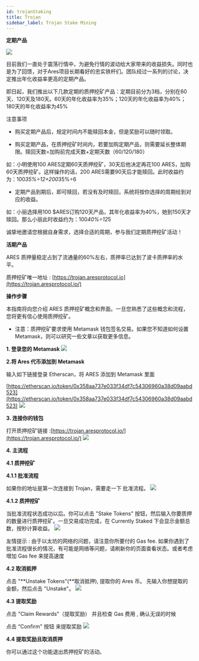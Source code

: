 ```yaml
---
id: trojanStaking
title: Trojan
sidebar_label: Trojan Stake Mining
---
```


**定期产品**

![](assets/build/9.png)


目前我们一直处于震荡行情中，为避免行情的波动给大家带来的收益损失。同时也是为了回馈，对于Ares项目长期看好的忠实铁杆们。团队经过一系列的讨论，决定推出年化收益率更高的定期产品。

即日起，我们推出以下几款定期的质押挖矿产品：定期目前分为3档，分别在60天、120天及180天。60天的年化收益率为35%；120天的年化收益率为40%；180天的年化收益率为45%

注意事项

*   购买定期产品后，规定时间内不能赎回本金，但是奖励可以随时领取。

*   购买定期产品，在质押挖矿时间内，若要加购定期产品，则需要延长整体期限。赎回天数=加购前完成天数+定期天数（60/120/180）

如：小明使用100 ARES定期60天质押挖矿，30天后他决定再花100 ARES，加购60天质押挖矿。这样操作的话，200 ARES需要90天后才能赎回。此时收益约为：100*35%÷12+200*35%÷6

*   定期产品到期后，即可赎回，若没有及时赎回，系统将按你选择的周期给到对应的收益。

如：小丽选择用100 $ARES订购120天产品，其年化收益率为40%，她到150天才赎回。那么小丽此时收益约为：100*40%÷12*5

诚挚地邀请您根据自身需求，选择合适的周期，参与我们定期质押挖矿活动！

**活期产品**

ARES 质押量稳定占到了流通量的60%左右，质押率已达到了波卡质押率的水平。

质押挖矿唯一地址 : [https://trojan.aresprotocol.io](https://trojan.aresprotocol.io/)

**操作步骤**

本指南将向您介绍 ARES 质押挖矿概念和界面。一旦您熟悉了这些概念和流程，您将更有信心使用质押挖矿。

*   注意：质押挖矿要求使用 Metamask 钱包签名交易。如果您不知道如何设置 Metamask，则可以研究一些文章以获取更多信息。

**1\. 登录您的 Metamask**
![](assets/build/10.png)


**2.将 Ares 代币添加到 Metamask**

输入如下链接登录 Etherscan，将 ARES 添加到 Metamask 里面

[https://etherscan.io/token/0x358aa737e033f34df7c54306960a38d09aabd523](https://etherscan.io/token/0x358aa737e033f34df7c54306960a38d09aabd523)
![](assets/build/118.png)


**3\. 连接你的钱包**

打开质押挖矿链接 :[https://trojan.aresprotocol.io/](https://trojan.aresprotocol.io/)
![](assets/build/12.png)

**4\. 主流程**

**4.1 质押挖矿**

**4.1.1 批准流程**

如果你的地址是第一次连接到 Trojan，需要走一下 批准流程。
![](assets/build/13.png)


**4.1.2 质押挖矿**

当批准流程状态成功以后。你可以点击 "Stake Tokens" 按钮，然后输入你要质押的数量进行质押挖矿。一旦交易成功完成，在 Currently Staked 下会显示金额总数，按秒计算收益。
![](assets/build/14.png)


友情提示 : 由于以太坊的网络的问题，请注意你所要付的 Gas fee. 如果你遇到了批准流程很长的情况，有可能是网络等问题，请刷新你的页面查看状态。或者考虑增加 Gas fee 来提高速度

**4.2 取消抵押**

点击 "**Unstake Tokens"(**取消抵押), 提取你的 Ares 币。 先输入你想提取的金额，然后点击 "Unstake"。
![](assets/build/15.png)


**4.3 提取奖励**

点击 "Claim Rewards"（提取奖励） 并且检查 Gas 费用 , 确认无误的时候

点击 “Confirm" 按钮 来提取奖励
![](assets/build/16.png)


**4.4 提取奖励且取消质押**

你可以通过这个功能退出质押挖矿的活动。
